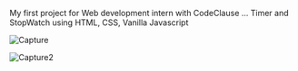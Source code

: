 My first project for Web development intern with CodeClause ... Timer and StopWatch using HTML, CSS, Vanilla Javascript


![Capture](https://github.com/nadaahmed2001/CodeClauseInternship_Timer_and_Stopwatch/assets/60941223/a11dea23-bd9b-4779-9fa2-6dcd4b440e9c)

![Capture2](https://github.com/nadaahmed2001/CodeClauseInternship_Timer_and_Stopwatch/assets/60941223/ef4b91d5-bd6e-4576-abcf-a3b35fcef254)
